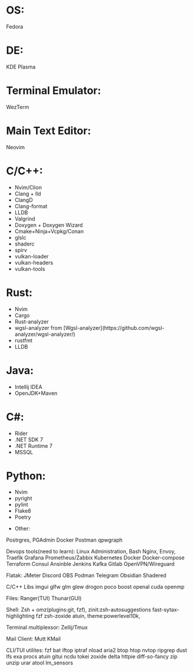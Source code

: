 # OS:

Fedora

# DE:

KDE Plasma

# Terminal Emulator:

WezTerm

# Main Text Editor:

Neovim

# C/C++:
<ul>
  <li>Nvim/Clion
  <li>Clang + lld
  <li>ClangD
  <li>Clang-format
  <li>LLDB
  <li>Valgrind 
  <li>Doxygen + Doxygen Wizard
  <li>Cmake+Ninja+Vcpkg/Conan
  <li>glslc
  <li>shaderc
  <li>spirv
  <li>vulkan-loader
  <li>vulkan-headers
  <li>vulkan-tools
</ul>

# Rust:
<ul>
  <li>Nvim
  <li>Cargo
  <li>Rust-analyzer
  <li>wgsl-analyzer from [Wgsl-analyzer](https://github.com/wgsl-analyzer/wgsl-analyzer/)
  <li>rustfmt
  <li>LLDB
</ul>

# Java:
<ul>
  <li>Intellij IDEA
  <li>OpenJDK+Maven
</ul>

# C#:
<ul>
  <li>Rider
  <li>.NET SDK 7
  <li>.NET Runtime 7
  <li>MSSQL
</ul>

# Python:
<ul>
  <li>Nvim
  <li>pyright
  <li>pylint
  <li>Flake8
  <li>Poetry
</ul>

* Other:

Postrgres, PGAdmin
Docker
Postman
qpwgraph

Devops tools(need to learn):
Linux Administration, Bash
Nginx, Envoy, Traefik
Grafana
Prometheus/Zabbix
Kubernetes
Docker
Docker-compose
Terraform
Consul
Ansinble
Jenkins
Kafka
Gitlab
OpenVPN/Wireguard

Flatak:
JMeter
Discord
OBS
Podman
Telegram
Obsidian
Shadered

C/C++ Libs
imgui
glfw
glm 
glew
drogon
poco 
boost 
openal
cuda
openmp

Files:
Ranger(TUI)
Thunar(GUI)

Shell:
Zsh + omz(plugins:git, fzf), zinit:zsh-autosuggestions fast-sytax-highlighting fzf zsh-zoxide atuin, theme:powerlevel10k, 

Terminal multiplexsor:
Zellij/Tmux

Mail Client:
Mutt
KMail

CLI/TUI utilites:
fzf
bat
iftop
iptraf
nload
aria2
btop
htop
nvtop
ripgrep
dust
lfs
exa
procs
atuin
gitui
ncdu
tokei
zoxide
delta
httpie
diff-so-fancy
zip
unzip
urar
atool
lm_sensors
